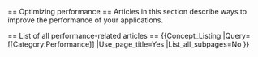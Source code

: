 == Optimizing performance ==
Articles in this section describe ways to improve the performance of your applications.

== List of all performance-related articles ==
{{Concept_Listing
|Query=[[Category:Performance]]
|Use_page_title=Yes
|List_all_subpages=No
}}